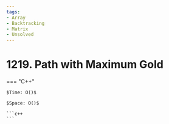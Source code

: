 ```yaml
---
tags:
- Array
- Backtracking
- Matrix
- Unsolved
---
```



# 1219. Path with Maximum Gold

=== "C++"

    $Time: O()$

    $Space: O()$

    ```c++
    ```